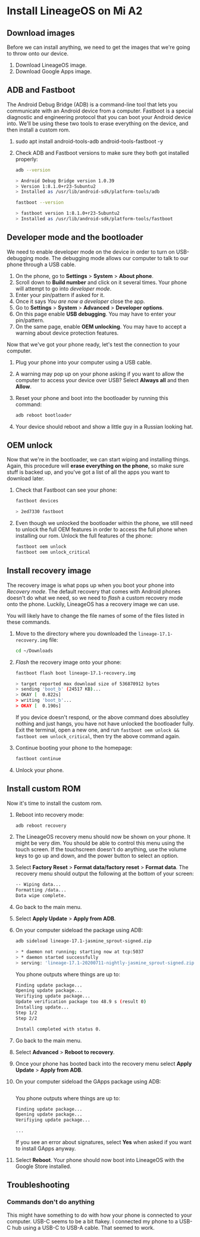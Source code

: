 # Install LineageOS on Mi A2

## Download images

Before we can install anything, we need to get the images that we're going to throw onto our device.

1. Download LineageOS image.
1. Download Google Apps image.

## ADB and Fastboot

The Android Debug Bridge (ADB) is a command-line tool that lets you communicate with an Android device from a computer. Fastboot is a special diagnostic and engineering protocol that you can boot your Android device into. We'll be using these two tools to erase everything on the device, and then install a custom rom.

1. sudo apt install android-tools-adb android-tools-fastboot -y
1. Check ADB and Fastboot versions to make sure they both got installed properly:

	```bash
	adb --version

	> Android Debug Bridge version 1.0.39
	> Version 1:8.1.0+r23-5ubuntu2
	> Installed as /usr/lib/android-sdk/platform-tools/adb

	fastboot --version

	> fastboot version 1:8.1.0+r23-5ubuntu2
	> Installed as /usr/lib/android-sdk/platform-tools/fastboot
	```

## Developer mode and the bootloader

We need to enable developer mode on the device in order to turn on USB-debugging mode. The debugging mode allows our computer to talk to our phone through a USB cable.

1. On the phone, go to **Settings** > **System** > **About phone**.
1. Scroll down to **Build number** and click on it several times. Your phone will attempt to go into _developer mode_.
1. Enter your pin/pattern if asked for it.
1. Once it says _You are now a developer_ close the app.
1. Go to **Settings** > **System** > **Advanced** > **Developer options**.
1. On this page enable **USB debugging**. You may have to enter your pin/pattern.
1. On the same page, enable **OEM unlocking**. You may have to accept a warning about device protection features.

Now that we've got your phone ready, let's test the connection to your computer.

1. Plug your phone into your computer using a USB cable.
1. A warning may pop up on your phone asking if you want to allow the computer to access your device over USB? Select **Always all** and then **Allow**.
1. Reset your phone and boot into the bootloader by running this command:

	```bash
	adb reboot bootloader
	```

1. Your device should reboot and show a little guy in a Russian looking hat.

## OEM unlock 

Now that we're in the bootloader, we can start wiping and installing things. Again, this procedure will **erase everything on the phone**, so make sure stuff is backed up, and you've got a list of all the apps you want to download later.

1. Check that Fastboot can see your phone:

	```bash
	fastboot devices

	> 2ed7330 fastboot
	``` 
1. Even though we unlocked the bootloader within the phone, we still need to unlock the full OEM features in order to access the full phone when installing our rom. Unlock the full features of the phone:

	```bash
	fastboot oem unlock
	fastboot oem unlock_critical
	```

## Install recovery image

The recovery image is what pops up when you boot your phone into _Recovery mode_. The default recovery that comes with Android phones doesn't do what we need, so we need to _flash_ a custom recovery mode onto the phone. Luckily, LineageOS has a recovery image we can use.

You will likely have to change the file names of some of the files listed in these commands.

1. Move to the directory where you downloaded the `lineage-17.1-recovery.img` file:

	```bash
	cd ~/Downloads
	```

1. _Flash_ the recovery image onto your phone:

	```bash
	fastboot flash boot lineage-17.1-recovery.img
	
	> target reported max download size of 536870912 bytes
	> sending 'boot_b' (24517 KB)...
	> OKAY [  0.822s]
	> writing 'boot_b'...
	> OKAY [  0.190s]
	``` 

	If you device doesn't respond, or the above command does absolutley nothing and just hangs, you have not have unlocked the bootloader fully. Exit the terminal, open a new one, and run `fastboot oem unlock && fastboot oem unlock_critical`, then try the above command again.

1. Continue booting your phone to the homepage: 

	```bash
	fastboot continue
	```

1. Unlock your phone.

## Install custom ROM

Now it's time to install the custom rom.

1. Reboot into recovery mode:

	```bash
	adb reboot recovery
	```

1. The LineageOS recovery menu should now be shown on your phone. It might be very dim. You should be able to control this menu using the touch screen. If the touchscreen doesn't do anything, use the volume keys to go up and down, and the power button to select an option.
1. Select **Factory Reset** > **Format data/factory reset** > **Format data**. The recovery menu should output the following at the bottom of your screen:

	```bash
	-- Wiping data...
	Formatting /data...
	Data wipe complete.
	```
1. Go back to the main menu. 
1. Select **Apply Update** > **Apply from ADB**.
1. On your computer sideload the package using ADB:

	```bash
	adb sideload lineage-17.1-jasmine_sprout-signed.zip

    > * daemon not running; starting now at tcp:5037
    > * daemon started successfully
    > serving: 'lineage-17.1-20200711-nightly-jasmine_sprout-signed.zip'  (~47%) 
	```

    You phone outputs where things are up to:

    ```bash
    Finding update package...
    Opening update package...
    Verifiying update package...
    Update verification package too 48.9 s (result 0)
    Installing update...
    Step 1/2
    Step 2/2

    Install completed with status 0.
    ```

1. Go back to the main menu.
1. Select **Advanced** > **Reboot to recovery**.
1. Once your phone has booted back into the recovery menu select **Apply Update** > **Apply from ADB**.
1. On your computer sideload the GApps package using ADB:

    ```bash

    ```

    You phone outputs where things are up to:

    ```bash
    Finding update package...
    Opening update package...
    Verifiying update package...

    ...
    ```

    If you see an error about signatures, select **Yes** when asked if you want to install GApps anyway.

1. Select **Reboot**. Your phone should now boot into LineageOS with the Google Store installed.

## Troubleshooting

### Commands don't do anything

This might have something to do with how your phone is connected to your computer. USB-C seems to be a bit flakey. I connected my phone to a USB-C hub using a USB-C to USB-A cable. That seemed to work.
